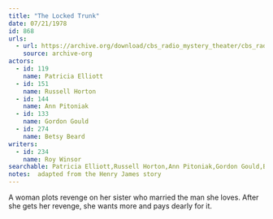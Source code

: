 ```yaml
---
title: "The Locked Trunk"
date: 07/21/1978
id: 868
urls: 
  - url: https://archive.org/download/cbs_radio_mystery_theater/cbs_radio_mystery_theater-0851-0900.zip/cbs_radio_mystery_theater-0851-0900%2Fcbsrmt_0868_the_locked_trunk.mp3
    source: archive-org
actors:  
  - id: 119
    name: Patricia Elliott  
  - id: 151
    name: Russell Horton  
  - id: 144
    name: Ann Pitoniak  
  - id: 133
    name: Gordon Gould  
  - id: 274
    name: Betsy Beard
writers:  
  - id: 234
    name: Roy Winsor
searchable: Patricia Elliott,Russell Horton,Ann Pitoniak,Gordon Gould,Betsy Beard Roy Winsor
notes:  adapted from the Henry James story
---
```

A woman plots revenge on her sister who married the man she loves. After she gets her revenge, she wants more and pays dearly for it.